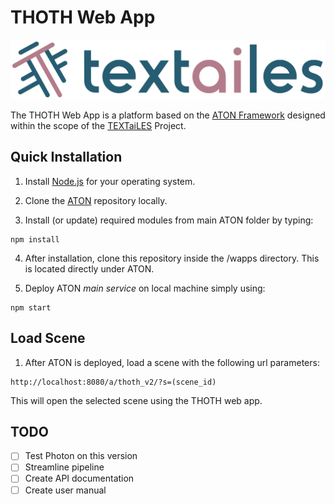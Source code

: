 # THOTH Web App

[![Header](./res/Logo-Textailes-Colour-RGB-Hor.png)](https://www.echoes-eccch.eu/textailes/)

The THOTH Web App is a platform based on the [ATON Framework](https://osiris.itabc.cnr.it/aton/) designed within the scope of the [TEXTaiLES](https://www.echoes-eccch.eu/textailes/) Project.


## Quick Installation

1) Install [Node.js](https://nodejs.org/) for your operating system.

2) Clone the [ATON](https://github.com/phoenixbf/aton) repository locally.

3) Install (or update) required modules from main ATON folder by typing:
```
npm install
```

4) After installation, clone this repository inside the /wapps directory. This is located directly under ATON.

5) Deploy ATON *main service* on local machine simply using:
```
npm start
```

## Load Scene

1) After ATON is deployed, load a scene with the following url parameters:
```
http://localhost:8080/a/thoth_v2/?s=(scene_id)
```
This will open the selected scene using the THOTH web app.


## TODO

- [ ] Test Photon on this version
- [ ] Streamline pipeline
- [ ] Create API documentation
- [ ] Create user manual
